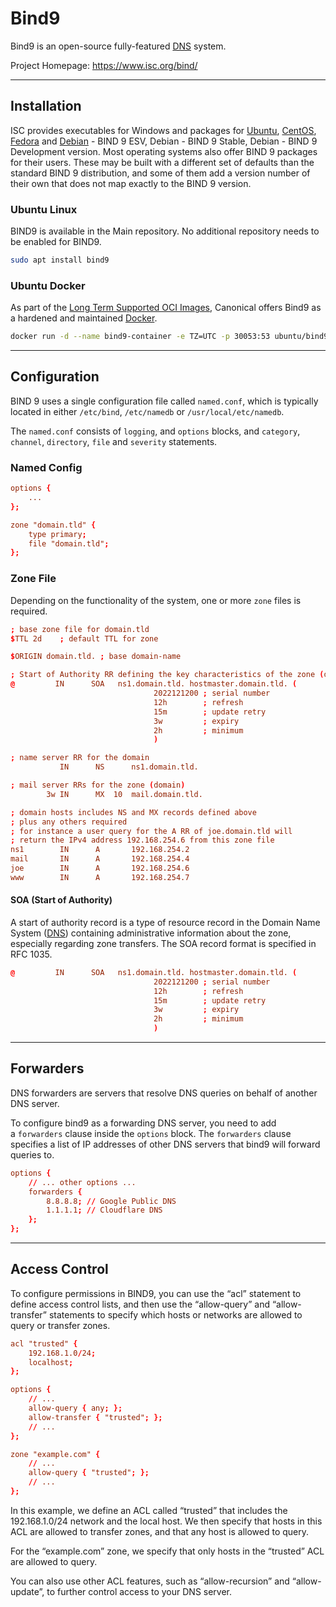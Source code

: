 # Bind9

Bind9 is an open-source fully-featured [DNS](networking/dns) system. 

Project Homepage: https://www.isc.org/bind/

---
## Installation

ISC provides executables for Windows and packages for [Ubuntu](linux/distros/ubuntu.md), [CentOS](linux/distros/centos.md), [Fedora](linux/distros/fedora.md)  and [Debian](linux/distros/debian.md) - BIND 9 ESV, Debian - BIND 9 Stable, Debian - BIND 9 Development version. Most operating systems also offer BIND 9 packages for their users. These may be built with a different set of defaults than the standard BIND 9 distribution, and some of them add a version number of their own that does not map exactly to the BIND 9 version.


### Ubuntu Linux

BIND9 is available in the Main repository. No additional repository needs to be enabled for BIND9.

```sh 
sudo apt install bind9
```


### Ubuntu Docker

As part of the [Long Term Supported OCI Images](https://ubuntu.com/security/docker-images), Canonical offers Bind9 as a hardened and maintained [Docker](docker/docker.md).

```sh
docker run -d --name bind9-container -e TZ=UTC -p 30053:53 ubuntu/bind9:9.18-22.04_beta
```


---
## Configuration

BIND 9 uses a single configuration file called `named.conf`, which is typically located in either `/etc/bind`, `/etc/namedb` or `/usr/local/etc/namedb`.

The `named.conf` consists of `logging`, and `options` blocks, and `category`, `channel`, `directory`, `file` and `severity` statements.

### Named Config

```conf
options {
	...
};

zone "domain.tld" {
	type primary;
	file "domain.tld";
};
```

### Zone File

Depending on the functionality of the system, one or more `zone` files is required.

```conf
; base zone file for domain.tld
$TTL 2d    ; default TTL for zone

$ORIGIN domain.tld. ; base domain-name

; Start of Authority RR defining the key characteristics of the zone (domain)
@         IN      SOA   ns1.domain.tld. hostmaster.domain.tld. (
                                2022121200 ; serial number
                                12h        ; refresh
                                15m        ; update retry
                                3w         ; expiry
                                2h         ; minimum
                                )

; name server RR for the domain
           IN      NS      ns1.domain.tld.

; mail server RRs for the zone (domain)
        3w IN      MX  10  mail.domain.tld.

; domain hosts includes NS and MX records defined above
; plus any others required
; for instance a user query for the A RR of joe.domain.tld will
; return the IPv4 address 192.168.254.6 from this zone file
ns1        IN      A       192.168.254.2
mail       IN      A       192.168.254.4
joe        IN      A       192.168.254.6
www        IN      A       192.168.254.7

```

#### SOA (Start of Authority)

A start of authority record is a type of resource record in the Domain Name System ([DNS](networking/dns.md)) containing administrative information about the zone, especially regarding zone transfers. The SOA record format is specified in RFC 1035.

```conf
@         IN      SOA   ns1.domain.tld. hostmaster.domain.tld. (
                                2022121200 ; serial number
                                12h        ; refresh
                                15m        ; update retry
                                3w         ; expiry
                                2h         ; minimum
                                )
```


---
## Forwarders

DNS forwarders are servers that resolve DNS queries on behalf of another DNS server.

To configure bind9 as a forwarding DNS server, you need to add a `forwarders` clause inside the `options` block. The `forwarders` clause specifies a list of IP addresses of other DNS servers that bind9 will forward queries to.

```conf
options {
    // ... other options ...
    forwarders {
        8.8.8.8; // Google Public DNS
        1.1.1.1; // Cloudflare DNS
    };
};
```

---
## Access Control

To configure permissions in BIND9, you can use the “acl” statement to define access control lists, and then use the “allow-query” and “allow-transfer” statements to specify which hosts or networks are allowed to query or transfer zones.

```conf
acl "trusted" {
    192.168.1.0/24;
    localhost;
};

options {
    // ...
    allow-query { any; };
    allow-transfer { "trusted"; };
    // ...
};

zone "example.com" {
    // ...
    allow-query { "trusted"; };
    // ...
};
```

In this example, we define an ACL called “trusted” that includes the 192.168.1.0/24 network and the local host. We then specify that hosts in this ACL are allowed to transfer zones, and that any host is allowed to query.

For the “example.com” zone, we specify that only hosts in the “trusted” ACL are allowed to query.

You can also use other ACL features, such as “allow-recursion” and “allow-update”, to further control access to your DNS server.

